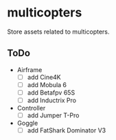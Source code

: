 # multicopters

Store assets related to multicopters.

## ToDo

- Airframe
  - [ ] add Cine4K
  - [ ] add Mobula 6
  - [ ] add Betafpv 65S
  - [ ] add Inductrix Pro
- Controller
  - [ ] add Jumper T-Pro
- Goggle
  - [ ] add FatShark Dominator V3
